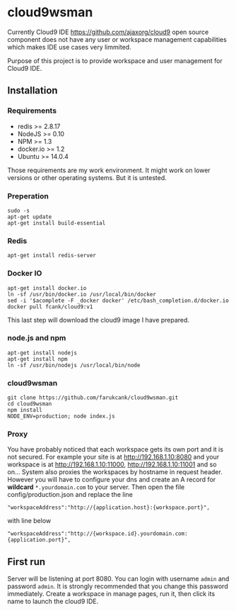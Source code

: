 cloud9wsman
===========

Currently Cloud9 IDE https://github.com/ajaxorg/cloud9 open source component does not have any user or workspace management capabilities which makes IDE use cases very limmited.

Purpose of this project is to provide workspace and user management for Cloud9 IDE. 

## Installation ##

### Requirements

* redis >= 2.8.17
* NodeJS >= 0.10 
* NPM >= 1.3
* docker.io >= 1.2
* Ubuntu >= 14.0.4

Those requirements are my work environment. It might work on lower versions or other operating systems. But it is untested.

### Preperation
    sudo -s
    apt-get update
    apt-get install build-essential

### Redis
    apt-get install redis-server

### Docker IO
    apt-get install docker.io
    ln -sf /usr/bin/docker.io /usr/local/bin/docker
    sed -i '$acomplete -F _docker docker' /etc/bash_completion.d/docker.io
    docker pull fcank/cloud9:v1
This last step will download the cloud9 image I have prepared.

### node.js and npm
    apt-get install nodejs
    apt-get install npm
    ln -sf /usr/bin/nodejs /usr/local/bin/node
    
### cloud9wsman
    git clone https://github.com/farukcank/cloud9wsman.git
    cd cloud9wsman
    npm install
    NODE_ENV=production; node index.js
    
### Proxy
You have probably noticed that each workspace gets its own port and it is not secured. For example your site is at http://192.168.1.10:8080 and your workspace is at http://192.168.1.10:11000, http://192.168.1.10:11001 and so on... 
System also proxies the workspaces by hostname in request header. However you will have to configure your dns and create an A record for **wildcard** `*.yourdomain.com` to your server. Then open the file config/production.json and replace the line 

	"workspaceAddress":"http://{application.host}:{workspace.port}",

with line below

	"workspaceAddress":"http://{workspace.id}.yourdomain.com:{application.port}",

## First run
Server will be listening at port 8080. You can login with username `admin` and password `admin`. It is strongly recommended that you change this password immediately. Create a workspace in manage pages, run it, then click its name to launch the cloud9 IDE.

